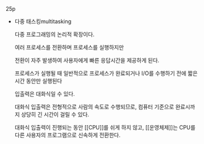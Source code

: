 25p

- 다중 태스킹multitasking
    
    다중 프로그래밍의 논리적 확장이다.
    
    여러 프로세스를 전환하며 프로세스를 실행하지만
    
    전환이 자주 발생하여 사용자에게 빠른 응답시간을 제공하게 된다.
    
    프로세스가 실행될 때 일반적으로 프로세스가 완료되거나 I/O를 수행하기 전에 짧은 시간 동안만 실행된다
    
    입출력은 대화식일 수 있다.
    
    대화식 입출력은 전형적으로 사람의 속도로 수행되므로, 컴퓨터 기준으로 완료시까지 상당히 긴 시간이 걸릴 수 있다.
    
    대화식 입출력이 진행되는 동안 [[CPU]]를 쉬게 하지 않고, [[운영체제]]는 CPU를 다른 사용자의 프로그램으로 신속하게 전환한다.